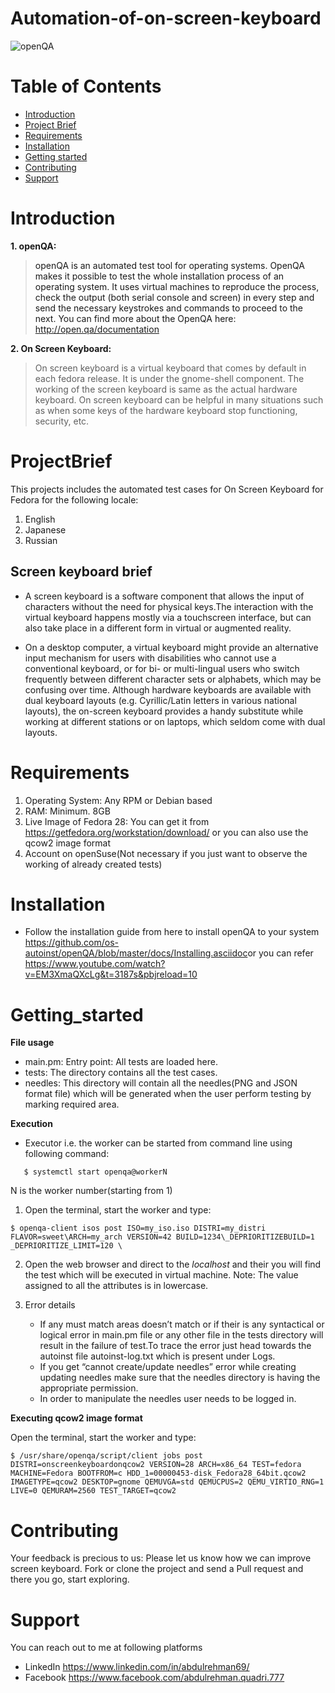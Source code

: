 # Automation-of-on-screen-keyboard

![openQA](https://pbs.twimg.com/profile_images/854994974831759360/HU8Qj4wC_400x400.jpg)



# Table of Contents  
- [Introduction](#introduction)
- [Project Brief](#projectbrief)
- [Requirements](#requirements)
- [Installation](#installation)
- [Getting started](#getting_started)
- [Contributing](#contributing)
- [Support](#support)
     
<a name="Support"/>     
<a name="Introduction"/>
<a name="ProjectBrief"/>
<a name="Requirements"/>
<a name="installation"/>
<a name="Getting_started"/>
<a name="Contributing"/>

# Introduction

   **1. openQA:**

>openQA is an automated test tool for operating systems. OpenQA makes it possible to test the whole installation process of an operating system. It uses virtual machines to reproduce the process, check the output (both serial console and screen) in every step and send the necessary keystrokes and commands to proceed to the next.
You can find more about the OpenQA here: http://open.qa/documentation

   **2. On Screen Keyboard:**

>On screen keyboard is a virtual keyboard that comes by default in each fedora release. It is under the gnome-shell component. The working of the screen keyboard is same as the actual hardware keyboard. On screen keyboard can be helpful in many situations such as when some keys of the hardware keyboard stop functioning, security, etc.

# ProjectBrief

This projects includes the automated test cases for On Screen Keyboard for Fedora for the following locale:
1. English
2. Japanese
3. Russian

## Screen keyboard brief
- A screen keyboard is a software component that allows the input of characters without the need for physical keys.The interaction with the virtual keyboard happens mostly via a touchscreen interface, but can also take place in a different form in virtual or augmented reality.

- On a desktop computer, a virtual keyboard might provide an alternative input mechanism for users with disabilities who cannot use a conventional keyboard, or for bi- or multi-lingual users who switch frequently between different character sets or alphabets, which may be confusing over time. Although hardware keyboards are available with dual keyboard layouts (e.g. Cyrillic/Latin letters in various national layouts), the on-screen keyboard provides a handy substitute while working at different stations or on laptops, which seldom come with dual layouts.

# Requirements

1. Operating System: Any RPM or Debian based
2. RAM: Minimum. 8GB
3. Live Image of Fedora 28: You can get it from https://getfedora.org/workstation/download/
or you can also use the qcow2 image format
4. Account on openSuse(Not necessary if you just want to observe the working of already created tests)

# Installation 
 
- Follow the installation guide from here to install openQA to your system 
https://github.com/os-autoinst/openQA/blob/master/docs/Installing.asciidoc​ or you can 
refer https://www.youtube.com/watch?v=EM3XmaQXcLg&t=3187s&pbjreload=10 

# Getting_started

   **File usage**
   - main.pm: Entry point: All tests are loaded here.
   - tests: The directory contains all the test cases.
   - needles: This directory will contain all the needles(PNG and JSON format file) which will be generated when the user perform testing by marking required area.

   **Execution** 
   - Executor i.e. the worker can be started from command line using following command:
   ``` 
      $ systemctl start openqa@workerN
   ```
   N is the worker number(starting from 1)

1. Open the terminal, start the worker and type:
```
$ openqa-client isos post ISO=my_iso.iso DISTRI=my_distri FLAVOR=sweet\ARCH=my_arch VERSION=42 BUILD=1234\_DEPRIORITIZEBUILD=1 _DEPRIORITIZE_LIMIT=120 \
```
2. Open the web browser and direct to the *localhost* and their you will find the test which will be executed in virtual machine.
   Note: The value assigned to all the attributes is in lowercase.  
   
3. Error details
   - If any must match areas doesn’t match or if their is any syntactical or logical error in main.pm file or any other file in the tests directory will result in the failure of test.To trace the error just head towards the autoinst file autoinst-log.txt which is present under Logs.
   - If you get “cannot create/update needles” error while creating updating needles make sure that the needles directory is having the appropriate permission.
   - In order to manipulate the needles user needs to be logged in.
   
**Executing qcow2 image format**

Open the terminal, start the worker and type:
```
$ /usr/share/openqa/script/client jobs post DISTRI=onscreenkeyboardonqcow2 VERSION=28 ARCH=x86_64 TEST=fedora MACHINE=Fedora BOOTFROM=c HDD_1=00000453-disk_Fedora28_64bit.qcow2  IMAGETYPE=qcow2 DESKTOP=gnome QEMUVGA=std QEMUCPUS=2 QEMU_VIRTIO_RNG=1 LIVE=0 QEMURAM=2560 TEST_TARGET=qcow2
```
# Contributing 
 
Your feedback is precious to us: Please let us know how we can improve screen keyboard. 
Fork or clone the project and send a Pull request and there you go, start exploring. 

# Support

You can reach out to me at following platforms
- LinkedIn https://www.linkedin.com/in/abdulrehman69/
- Facebook https://www.facebook.com/abdulrehman.quadri.777



